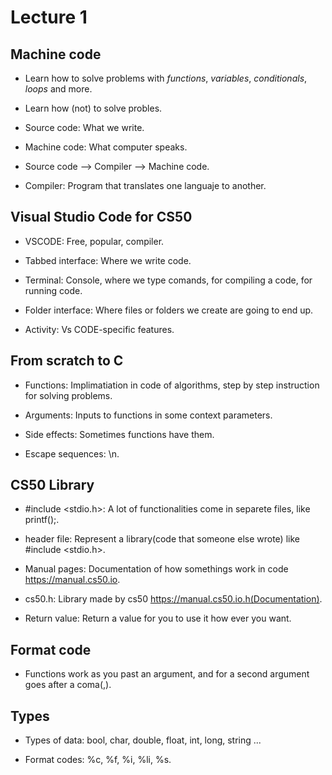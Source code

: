 # Lecture 1

## Machine code

- Learn how to solve problems with *functions*, *variables*, *conditionals*,
  *loops* and more.

- Learn how (not) to solve probles.

- Source code: What we write.

- Machine code: What computer speaks.

- Source code --> Compiler --> Machine code.

- Compiler: Program that translates one languaje to another.

## Visual Studio Code for CS50

- VSCODE: Free, popular, compiler.

- Tabbed interface: Where we write code.

- Terminal: Console, where we type comands, for compiling a code, for running code.

- Folder interface: Where files or folders we create are going to end up.

- Activity: Vs CODE-specific features.

## From scratch to C

- Functions: Implimatiation in code of algorithms, step by step instruction
  for solving problems.

- Arguments: Inputs to functions in some context parameters.

- Side effects: Sometimes functions have them.

- Escape sequences: \n.

## CS50 Library

- #include <stdio.h>: A lot of functionalities come in separete files,
like printf();.

- header file: Represent a library(code that someone else wrote) 
like #include <stdio.h>.

- Manual pages: Documentation of how somethings work in code https://manual.cs50.io.

- cs50.h: Library made by cs50 https://manual.cs50.io.h(Documentation).

- Return value: Return a value for you to use it how ever you want.

## Format code

- Functions work as you past an argument, and for a second argument 
goes after a coma(,).

## Types

- Types of data:  bool, char, double, float, int, long, string ...

- Format codes: %c, %f, %i, %li, %s.